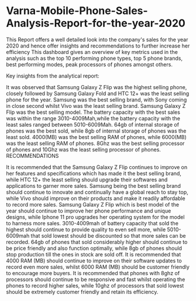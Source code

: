 # Varna-Mobile-Phone-Sales-Analysis-Report-for-the-year-2020
This Report offers a well detailed look into the company's sales for the year 2020 and hence offer insights and recommendations to further increase her efficiency 
This dashboard gives an overview of key metrics used in the analysis such as the top 10 performing phone types, top 5 phone brands, best performing modes, peak processors of phones amongst others.

Key insights from the analytical report:

It was observed that Samsung Galaxy Z Flip was the highest selling phone, closely followed by Samsung Galaxy Fold and HTC 12+ was the least selling phone for the year.
Samsung was the best selling brand, with Sony coming in close second whilst Vivo was the least selling brand.
Samsung Galaxy Z Flip was the best selling model.
The battery capacity with the best sales was within the range 3010-4009Mah,while the battery capacity with the least sales ranged between 5010-6009Mah.
64gb of internal storage of phones was the best sold, while 8gb of internal storage of phones was the least sold.
4000(MB) was the best selling RAM of phones, while 6000(MB) was the least selling RAM of phones.
8Ghz was the best selling processor of phones and 10Ghz was the least selling processor of phones.
RECOMMENDATIONS

It is recommended that the Samsung Galaxy Z Flip continues to improve on her features and specifications which has made it the best selling brand, while HTC 12+ the least selling should upgrade their softwares and applications to garner more sales.
Samsung being the best selling brand should continue to innovate and continually have a global reach to stay top, while Vivo should improve on their products and make it readily affordable to record more sales.
Samsung Galaxy Z Flip which is best model of the year should continue to improve her phone performance and unique designs, while Iphone 11 pro upgrades her operating system for the model to harness more sales.
3010-4009mah of battery capacity that sold the highest should continue to provide quality to even sell more, while 5010-6009mah that sold lowest should be discounted so that more sales can be recorded.
64gb of phones that sold considerably higher should continue to be price friendly and also  function optimally, while 8gb of phones should stop production till the ones in stock are sold off.
It is recommended that 4000 RAM (MB) should continue to improve on their software updates to record even more sales, whilst 6000 RAM (MB) should be customer friendly to encourage more buyers.
It is recommended that phones with 8ghz of processors should continue to be responsive and fast whilst operating the phones to record higher sales, while 10ghz of processors that sold lowest should be extremely customer friendly and retain its efficiency.

